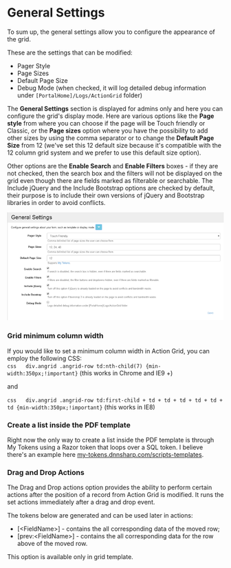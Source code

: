 # General Settings

To sum up, the general settings allow you to configure the appearance of the grid.

These are the settings that can be modified:

* Pager Style
* Page Sizes
* Default Page Size
* Debug Mode \(when checked, it will log detailed debug information under `[PortalHome]/Logs/ActionGrid` folder\)

The **General Settings** section is displayed for admins only and here you can configure the grid's display mode. Here are various options like the **Page style** from where you can choose if the page will be Touch friendly or Classic, or the **Page sizes** option where you have the possibility to add other sizes by using the comma separator or to change the **Default Page Size** from 12 \(we've set this 12 default size because it's compatible with the 12 column grid system and we prefer to use this default size option\).

Other options are the **Enable Search** and **Enable Filters** boxes - if they are not checked, then the search box and the filters will not be displayed on the grid even though there are fields marked as filterable or searchable. The Include jQuery and the Include Bootstrap options are checked by default, their purpose is to include their own versions of jQuery and Bootstrap libraries in order to avoid conflicts.

![settings page](images/settings.png)

### Grid minimum column width

If you would like to set a minimum column width in Action Grid, you can employ the following CSS:  
`css  
div.angrid .angrid-row td:nth-child(7) {min-width:350px;!important}` \(this works in Chrome and IE9 +\)

and

`css  
div.angrid .angrid-row td:first-child + td + td + td + td + td + td {min-width:350px;!important}` \(this works in IE8\)

### Create a list inside the PDF template

Right now the only way to create a list inside the PDF template is through My Tokens using a Razor token that loops over a SQL token. I believe there's an example here [my-tokens.dnnsharp.com/scripts-templates](http://my-tokens.dnnsharp.com/scripts-templates).

### Drag and Drop Actions

The Drag and Drop actions option provides the ability to perform certain actions after the position of a record from Action Grid is modified. It runs the set actions immediately after a drag and drop event. 

The tokens below are generated and can be used later in actions:

* \[&lt;FieldName&gt;\] - contains the all corresponding data of the moved row; 
* \[prev:&lt;FieldName&gt;\] - contains the all corresponding data for the row above of the moved row. 

This option is available only in grid template.



